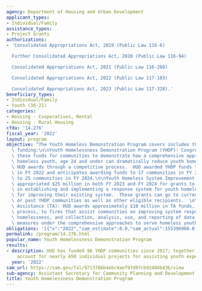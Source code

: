 ```yaml
---
agency: Department of Housing and Urban Development
applicant_types:
- Individual/Family
assistance_types:
- Project Grants
authorizations:
- 'Consolidated Appropriations Act, 2019 (Public Law 116-6)

  Further Consolidated Appropriations Act, 2020 (Public Law 116-94)

  Consolidated Appropriations Act, 2021 (Public Law 116-260)

  Consolidated Appropriations Act, 2022 (Public Law 117-103)

  Consolidated Appropriations Act, 2023 (Public Law 117-328).'
beneficiary_types:
- Individual/Family
- Youth (16-21)
categories:
- Housing - Cooperatives, Rental
- Housing - Rural Housing
cfda: '14.276'
fiscal_year: '2022'
layout: program
objective: "The Youth Homeless Demonstration Program covers includes three areas of\
  \ funding:\n\nYouth Homelessness Demonstration Program (YHDP): Congress appropriates\
  \ these funds for communities to demonstrate how a comprehensive approach to serving\
  \ homeless youth, age 24 and under can dramatically reduce youth homelessness, which\
  \ HUD awards through a competitive process.  HUD awarded YHDP funds to 33 communities\
  \ in FY 2022 and anticipates awarding funds to 17 communities in FY 2023 and up\
  \ to 25 communities in FY 2024.\n\nYouth Homeless System Improvement Grants: Congress\
  \ appropriated $25 million in both FY 2023 and FY 2024 for grants to support communities\
  \ in establishing and implementing a response system for youth homelessness, or\
  \ for improving their existing system.  These grants can go to current, future,\
  \ or past YHDP communities as well as other eligible recipients.  \n\nTechnical\
  \ Assistance (TA): HUD awards approximately $10 million in TA funds, through a competitive\
  \ process, to firms that assist communities on improving system responses to youth\
  \ homelessness, and collection, analysis, use, and reporting of data and performance\
  \ measures under the comprehensive approaches to serve homeless youth."
obligations: '[{"x":"2022","sam_estimate":0.0,"sam_actual":155396908.0,"usa_spending_actual":141773285.0},{"x":"2023","sam_estimate":105170000.0,"sam_actual":0.0,"usa_spending_actual":-161547.93},{"x":"2024","sam_estimate":107820000.0,"sam_actual":0.0,"usa_spending_actual":0.0}]'
permalink: /program/14.276.html
popular_name: Youth Homelessness Demonstration Program
results:
- description: HUD has funded 96 YHDP communities since 2017; together, these communities
    account for nearly 650 individual projects for assisting youth experiencing homelessness.
  year: '2022'
sam_url: https://sam.gov/fal/9713786b4ebc4aef97d97cb92486b43b/view
sub-agency: Assistant Secretary for Community Planning and Development
title: Youth Homelessness Demonstration Program
---
```

